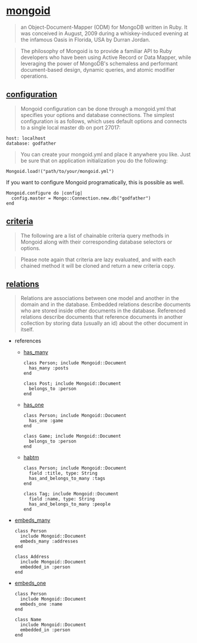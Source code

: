 # [mongoid](http://mongoid.org/)

> an Object-Document-Mapper (ODM) for MongoDB written in Ruby. It was conceived in August, 2009 during a whiskey-induced evening at the infamous Oasis in Florida, USA by Durran Jordan.

> The philosophy of Mongoid is to provide a familiar API to Ruby developers who have been using Active Record or Data Mapper, while leveraging the power of MongoDB's schemaless and performant document-based design, dynamic queries, and atomic modifier operations.

## [configuration](http://mongoid.org/docs/installation/configuration.html)

> Mongoid configuration can be done through a mongoid.yml that specifies your options and database connections. The simplest configuration is as follows, which uses default options and connects to a single local master db on port 27017:

    host: localhost
    database: godfather

> You can create your mongoid.yml and place it anywhere you like. Just be sure that on application initialization you do the following:

    Mongoid.load!("path/to/your/mongoid.yml")

If you want to configure Mongoid programatically, this is possible as well.

    Mongoid.configure do |config|
      config.master = Mongo::Connection.new.db("godfather")
    end


## [criteria](http://mongoid.org/docs/querying/criteria.html)

> The following are a list of chainable criteria query methods in Mongoid along with their corresponding database selectors or options.

> Please note again that criteria are lazy evaluated, and with each chained method it will be cloned and return a new criteria copy.


## [relations](http://mongoid.org/docs/relations.html)

> Relations are associations between one model and another in the domain and in the database. Embedded relations describe documents who are stored inside other documents in the database. Referenced relations describe documents that reference documents in another collection by storing data (usually an id) about the other document in itself.


- references

  - [has_many](http://mongoid.org/docs/relations/referenced/1-n.html)

        class Person; include Mongoid::Document
          has_many :posts
        end
        
        class Post; include Mongoid::Document
          belongs_to :person
        end

  - [has_one](http://mongoid.org/docs/relations/referenced/1-1.html)

        class Person; include Mongoid::Document
          has_one :game
        end
        
        class Game; include Mongoid::Document
          belongs_to :person
        end

  - [habtm](http://mongoid.org/docs/relations/referenced/n-n.html)

        class Person; include Mongoid::Document
          field :title, type: String
          has_and_belongs_to_many :tags
        end

        class Tag; include Mongoid::Document
          field :name, type: String
          has_and_belongs_to_many :people
        end

- [embeds_many](http://mongoid.org/docs/relations/embedded/1-n.html)

      class Person
        include Mongoid::Document
        embeds_many :addresses
      end

      class Address
        include Mongoid::Document
        embedded_in :person
      end

- [embeds_one](http://mongoid.org/docs/relations/embedded/1-1.html)

      class Person
        include Mongoid::Document
        embeds_one :name
      end
        
      class Name
        include Mongoid::Document
        embedded_in :person
      end
